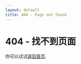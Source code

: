 ```yaml
---
layout: default
title: 404 - Page not found
---
```

404 - 找不到页面
====================

你可以试试[返回首页]( / ).
